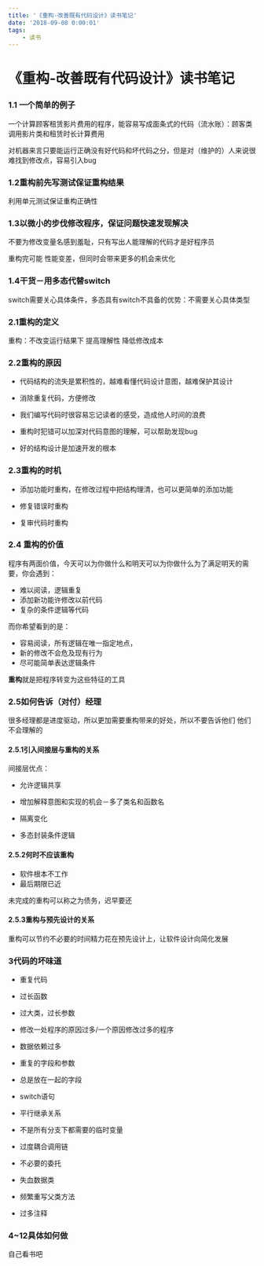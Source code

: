 ```yaml
---
title: '《重构-改善既有代码设计》读书笔记'
date: '2018-09-08 0:00:01'
tags:
    - 读书
---
```

# 《重构-改善既有代码设计》读书笔记

### 1.1 一个简单的例子

一个计算顾客租赁影片费用的程序，能容易写成面条式的代码（流水账）：顾客类调用影片类和租赁时长计算费用

对机器来言只要能运行正确没有好代码和坏代码之分，但是对（维护的）人来说很难找到修改点，容易引入bug



### 1.2重构前先写测试保证重构结果

利用单元测试保证重构正确性



### 1.3以微小的步伐修改程序，保证问题快速发现解决

不要为修改变量名感到羞耻，只有写出人能理解的代码才是好程序员

重构完可能 性能变差，但同时会带来更多的机会来优化



### 1.4干货－用多态代替switch

switch需要关心具体条件，多态具有switch不具备的优势：不需要关心具体类型



### 2.1重构的定义 

重构：不改变运行结果下 提高理解性 降低修改成本



### 2.2重构的原因

- 代码结构的流失是累积性的，越难看懂代码设计意图，越难保护其设计

- 消除重复代码，方便修改

- 我们编写代码时很容易忘记读者的感受，造成他人时间的浪费

- 重构时犯错可以加深对代码意图的理解，可以帮助发现bug

- 好的结构设计是加速开发的根本

  

### 2.3重构的时机

- 添加功能时重构，在修改过程中把结构理清，也可以更简单的添加功能

- 修复错误时重构 

- 复审代码时重构

  

### 2.4 重构的价值

程序有两面价值，今天可以为你做什么和明天可以为你做什么为了满足明天的需要，你会遇到：

- 难以阅读，逻辑重复
- 添加新功能许修改以前代码
- 复杂的条件逻辑等代码

而你希望看到的是：

- 容易阅读，所有逻辑在唯一指定地点，
- 新的修改不会危及现有行为
- 尽可能简单表达逻辑条件

**重构**就是把程序转变为这些特征的工具

### 2.5如何告诉（对付）经理

很多经理都是进度驱动，所以更加需要重构带来的好处，所以不要告诉他们 他们不会理解的

#### 2.5.1引入间接层与重构的关系

间接层优点：

- 允许逻辑共享

- 增加解释意图和实现的机会－多了类名和函数名

- 隔离变化

- 多态封装条件逻辑


#### 2.5.2何时不应该重构

- 软件根本不工作
- 最后期限已近

未完成的重构可以称之为债务，迟早要还

#### 2.5.3重构与预先设计的关系

重构可以节约不必要的时间精力花在预先设计上，让软件设计向简化发展



### 3代码的坏味道

- 重复代码
- 过长函数
- 过大类，过长参数

- 修改一处程序的原因过多/一个原因修改过多的程序

- 数据依赖过多

- 重复的字段和参数

- 总是放在一起的字段

- switch语句

- 平行继承关系

- 不是所有分支下都需要的临时变量

- 过度耦合调用链

- 不必要的委托

- 失血数据类

- 频繁重写父类方法

- 过多注释

### 4~12具体如何做

自己看书吧
